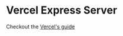 # Vercel Express Server

Checkout the [Vercel's guide](https://vercel.com/guides/using-express-with-vercel)